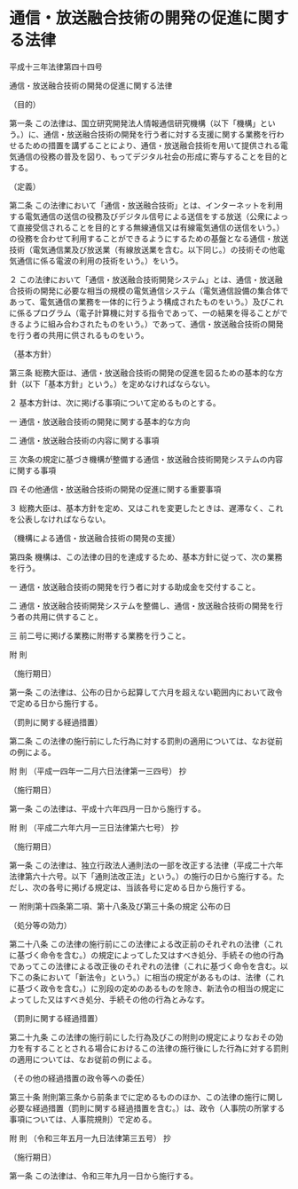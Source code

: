# 通信・放送融合技術の開発の促進に関する法律

平成十三年法律第四十四号

通信・放送融合技術の開発の促進に関する法律

（目的）

第一条 この法律は、国立研究開発法人情報通信研究機構（以下「機構」という。）に、通信・放送融合技術の開発を行う者に対する支援に関する業務を行わせるための措置を講ずることにより、通信・放送融合技術を用いて提供される電気通信の役務の普及を図り、もってデジタル社会の形成に寄与することを目的とする。

（定義）

第二条 この法律において「通信・放送融合技術」とは、インターネットを利用する電気通信の送信の役務及びデジタル信号による送信をする放送（公衆によって直接受信されることを目的とする無線通信又は有線電気通信の送信をいう。）の役務を合わせて利用することができるようにするための基盤となる通信・放送技術（電気通信業及び放送業（有線放送業を含む。以下同じ。）の技術その他電気通信に係る電波の利用の技術をいう。）をいう。

２ この法律において「通信・放送融合技術開発システム」とは、通信・放送融合技術の開発に必要な相当の規模の電気通信システム（電気通信設備の集合体であって、電気通信の業務を一体的に行うよう構成されたものをいう。）及びこれに係るプログラム（電子計算機に対する指令であって、一の結果を得ることができるように組み合わされたものをいう。）であって、通信・放送融合技術の開発を行う者の共用に供されるものをいう。

（基本方針）

第三条 総務大臣は、通信・放送融合技術の開発の促進を図るための基本的な方針（以下「基本方針」という。）を定めなければならない。

２ 基本方針は、次に掲げる事項について定めるものとする。

一 通信・放送融合技術の開発に関する基本的な方向

二 通信・放送融合技術の内容に関する事項

三 次条の規定に基づき機構が整備する通信・放送融合技術開発システムの内容に関する事項

四 その他通信・放送融合技術の開発の促進に関する重要事項

３ 総務大臣は、基本方針を定め、又はこれを変更したときは、遅滞なく、これを公表しなければならない。

（機構による通信・放送融合技術の開発の支援）

第四条 機構は、この法律の目的を達成するため、基本方針に従って、次の業務を行う。

一 通信・放送融合技術の開発を行う者に対する助成金を交付すること。

二 通信・放送融合技術開発システムを整備し、通信・放送融合技術の開発を行う者の共用に供すること。

三 前二号に掲げる業務に附帯する業務を行うこと。

附 則

（施行期日）

第一条 この法律は、公布の日から起算して六月を超えない範囲内において政令で定める日から施行する。

（罰則に関する経過措置）

第二条 この法律の施行前にした行為に対する罰則の適用については、なお従前の例による。

附 則 （平成一四年一二月六日法律第一三四号） 抄

（施行期日）

第一条 この法律は、平成十六年四月一日から施行する。

附 則 （平成二六年六月一三日法律第六七号） 抄

（施行期日）

第一条 この法律は、独立行政法人通則法の一部を改正する法律（平成二十六年法律第六十六号。以下「通則法改正法」という。）の施行の日から施行する。ただし、次の各号に掲げる規定は、当該各号に定める日から施行する。

一 附則第十四条第二項、第十八条及び第三十条の規定 公布の日

（処分等の効力）

第二十八条 この法律の施行前にこの法律による改正前のそれぞれの法律（これに基づく命令を含む。）の規定によってした又はすべき処分、手続その他の行為であってこの法律による改正後のそれぞれの法律（これに基づく命令を含む。以下この条において「新法令」という。）に相当の規定があるものは、法律（これに基づく政令を含む。）に別段の定めのあるものを除き、新法令の相当の規定によってした又はすべき処分、手続その他の行為とみなす。

（罰則に関する経過措置）

第二十九条 この法律の施行前にした行為及びこの附則の規定によりなおその効力を有することとされる場合におけるこの法律の施行後にした行為に対する罰則の適用については、なお従前の例による。

（その他の経過措置の政令等への委任）

第三十条 附則第三条から前条までに定めるもののほか、この法律の施行に関し必要な経過措置（罰則に関する経過措置を含む。）は、政令（人事院の所掌する事項については、人事院規則）で定める。

附 則 （令和三年五月一九日法律第三五号） 抄

（施行期日）

第一条 この法律は、令和三年九月一日から施行する。
